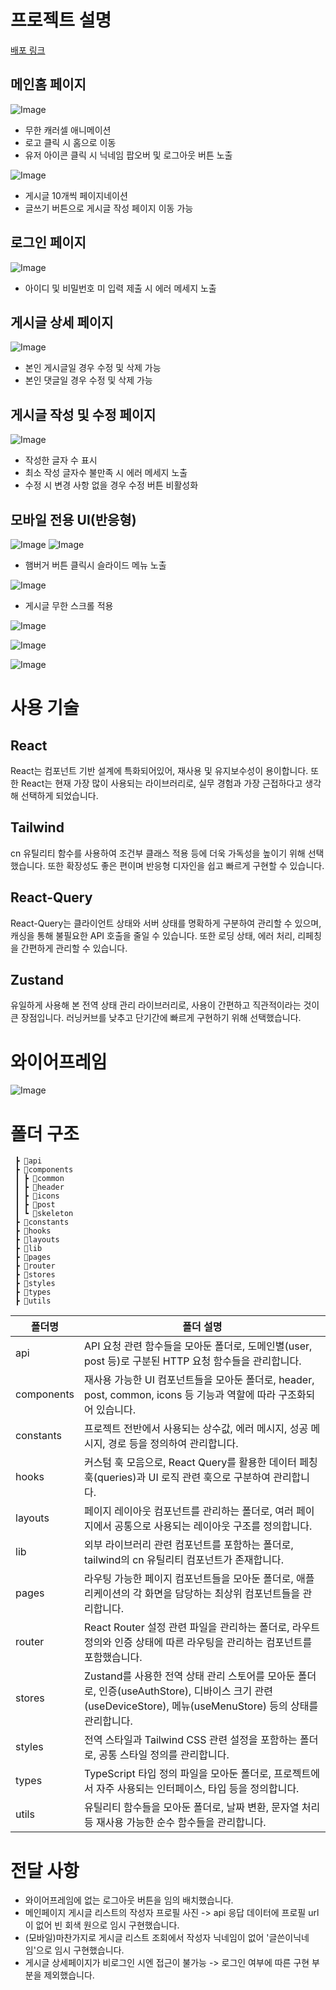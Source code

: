 # 프로젝트 설명

[배포 링크](https://fe-handagle-pjt.vercel.app/)
## 메인홈 페이지

![Image](https://github.com/user-attachments/assets/8d2fc449-9ef6-4192-b246-0eee06f7f72e)

- 무한 캐러셀 애니메이션
- 로고 클릭 시 홈으로 이동
- 유저 아이콘 클릭 시 닉네임 팝오버 및 로그아웃 버튼 노출

![Image](https://github.com/user-attachments/assets/490172d6-88f7-4b9f-a0c1-3ce328023052)

- 게시글 10개씩 페이지네이션
- 글쓰기 버튼으로 게시글 작성 페이지 이동 가능

## 로그인 페이지

![Image](https://github.com/user-attachments/assets/a1f0157a-0520-4c78-a745-e6b69eac9d74)

- 아이디 및 비밀번호 미 입력 제출 시 에러 메세지 노출

## 게시글 상세 페이지

![Image](https://github.com/user-attachments/assets/780708ee-861c-4b5a-b02f-defe021c501c)

- 본인 게시글일 경우 수정 및 삭제 가능
- 본인 댓글일 경우 수정 및 삭제 가능

## 게시글 작성 및 수정 페이지

![Image](https://github.com/user-attachments/assets/b289168e-28e0-438e-b689-4a90e2c18f6f)

- 작성한 글자 수 표시
- 최소 작성 글자수 불만족 시 에러 메세지 노출
- 수정 시 변경 사항 없을 경우 수정 버튼 비활성화

## 모바일 전용 UI(반응형)

![Image](https://github.com/user-attachments/assets/b233f3af-5a57-4653-af44-1eca62bac3aa)
![Image](https://github.com/user-attachments/assets/a3d6387c-f180-4d53-96b2-f25724ab8a9c)

- 햄버거 버튼 클릭시 슬라이드 메뉴 노출

![Image](https://github.com/user-attachments/assets/8d8297e3-2243-4394-84df-842480382858)

- 게시글 무한 스크롤 적용

![Image](https://github.com/user-attachments/assets/6fef0534-4114-4084-84e2-0b420641ce44)

![Image](https://github.com/user-attachments/assets/766fc946-f2e3-440e-b067-f7eb54f6c19f)

![Image](https://github.com/user-attachments/assets/b96ea655-47a3-4ec8-8798-6369fc816cb0)

# 사용 기술

## React

React는 컴포넌트 기반 설계에 특화되어있어, 재사용 및 유지보수성이 용이합니다. 또한 React는 현재 가장 많이 사용되는 라이브러리로, 실무 경험과 가장 근접하다고 생각해 선택하게 되었습니다.

## Tailwind

cn 유틸리티 함수를 사용하여 조건부 클래스 적용 등에 더욱 가독성을 높이기 위해 선택했습니다. 또한 확장성도 좋은 편이며 반응형 디자인을 쉽고 빠르게 구현할 수 있습니다.

## React-Query

React-Query는 클라이언트 상태와 서버 상태를 명확하게 구분하여 관리할 수 있으며, 캐싱을 통해 불필요한 API 호출을 줄일 수 있습니다. 또한 로딩 상태, 에러 처리, 리페칭을 간편하게 관리할 수 있습니다.

## Zustand

유일하게 사용해 본 전역 상태 관리 라이브러리로, 사용이 간편하고 직관적이라는 것이 큰 장점입니다. 러닝커브를 낮추고 단기간에 빠르게 구현하기 위해 선택했습니다.

# 와이어프레임

![Image](https://github.com/user-attachments/assets/07234f76-8f96-4a7f-9b57-7c38c48fd568)

# 폴더 구조

```📦src
 ┣ 📂api
 ┣ 📂components
 ┃ ┣ 📂common
 ┃ ┣ 📂header
 ┃ ┣ 📂icons
 ┃ ┣ 📂post
 ┃ ┗ 📂skeleton
 ┣ 📂constants
 ┣ 📂hooks
 ┣ 📂layouts
 ┣ 📂lib
 ┣ 📂pages
 ┣ 📂router
 ┣ 📂stores
 ┣ 📂styles
 ┣ 📂types
 ┣ 📂utils
```

| 폴더명     | 폴더 설명                                                                                                                                        |
| ---------- | ------------------------------------------------------------------------------------------------------------------------------------------------ |
| api        | API 요청 관련 함수들을 모아둔 폴더로, 도메인별(user, post 등)로 구분된 HTTP 요청 함수들을 관리합니다.                                            |
| components | 재사용 가능한 UI 컴포넌트들을 모아둔 폴더로, header, post, common, icons 등 기능과 역할에 따라 구조화되어 있습니다.                              |
| constants  | 프로젝트 전반에서 사용되는 상수값, 에러 메시지, 성공 메시지, 경로 등을 정의하여 관리합니다.                                                      |
| hooks      | 커스텀 훅 모음으로, React Query를 활용한 데이터 페칭 훅(queries)과 UI 로직 관련 훅으로 구분하여 관리합니다.                                      |
| layouts    | 페이지 레이아웃 컴포넌트를 관리하는 폴더로, 여러 페이지에서 공통으로 사용되는 레이아웃 구조를 정의합니다.                                        |
| lib        | 외부 라이브러리 관련 컴포넌트를 포함하는 폴더로, tailwind의 cn 유틸리티 컴포넌트가 존재합니다.                                    |
| pages      | 라우팅 가능한 페이지 컴포넌트들을 모아둔 폴더로, 애플리케이션의 각 화면을 담당하는 최상위 컴포넌트들을 관리합니다.                               |
| router     | React Router 설정 관련 파일을 관리하는 폴더로, 라우트 정의와 인증 상태에 따른 라우팅을 관리하는 컴포넌트를 포함했습니다.                                                       |
| stores     | Zustand를 사용한 전역 상태 관리 스토어를 모아둔 폴더로, 인증(useAuthStore), 디바이스 크기 관련(useDeviceStore), 메뉴(useMenuStore) 등의 상태를 관리합니다. |
| styles     | 전역 스타일과 Tailwind CSS 관련 설정을 포함하는 폴더로, 공통 스타일 정의를 관리합니다.                                                           |
| types      | TypeScript 타입 정의 파일을 모아둔 폴더로, 프로젝트에서 자주 사용되는 인터페이스, 타입 등을 정의합니다.                                          |
| utils      | 유틸리티 함수들을 모아둔 폴더로, 날짜 변환, 문자열 처리 등 재사용 가능한 순수 함수들을 관리합니다.                                        |

# 전달 사항

- 와이어프레임에 없는 로그아웃 버튼을 임의 배치했습니다.
- 메인페이지 게시글 리스트의 작성자 프로필 사진 -> api 응답 데이터에 프로필 url이 없어 빈 회색 원으로 임시 구현했습니다.
- (모바일)마찬가지로 게시글 리스트 조회에서 작성자 닉네임이 없어 '글쓴이닉네임'으로 임시 구현했습니다.
- 게시글 상세페이지가 비로그인 시엔 접근이 불가능 -> 로그인 여부에 따른 구현 부분을 제외했습니다.
